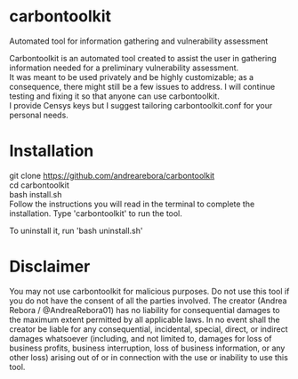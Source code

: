 # carbontoolkit
Automated tool for information gathering and vulnerability assessment

Carbontoolkit is an automated tool created to assist the user in gathering information needed for a preliminary vulnerability assessment.  
It was meant to be used privately and be highly customizable; as a consequence, there might still be a few issues to address. I will continue testing and fixing it so that anyone can use carbontoolkit.  
I provide Censys keys but I suggest tailoring carbontoolkit.conf for your personal needs.

# Installation
git clone https://github.com/andrearebora/carbontoolkit  
cd carbontoolkit  
bash install.sh  
Follow the instructions you will read in the terminal to complete the installation.
Type 'carbontoolkit' to run the tool.

To uninstall it, run 'bash uninstall.sh'

# Disclaimer
You may not use carbontoolkit for malicious purposes. Do not use this tool if you do not have the consent of all the parties involved. The creator (Andrea Rebora / @AndreaRebora01) has no liability for consequential damages to the maximum extent permitted by all applicable laws. In no event shall the creator be liable for any consequential, incidental, special, direct, or indirect damages whatsoever (including, and not limited to, damages for loss of business profits, business interruption, loss of business information, or any other loss) arising out of or in connection with the use or inability to use this tool.
